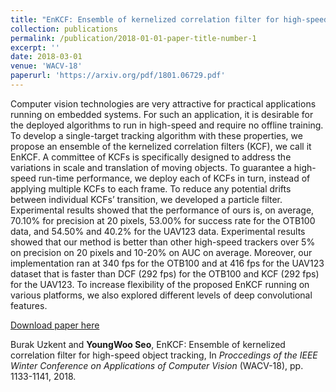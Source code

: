 ```yaml
---
title: "EnKCF: Ensemble of kernelized correlation filter for high-speed object tracking"
collection: publications
permalink: /publication/2018-01-01-paper-title-number-1
excerpt: ''
date: 2018-03-01
venue: 'WACV-18'
paperurl: 'https://arxiv.org/pdf/1801.06729.pdf'
---
```

Computer vision technologies are very attractive for practical applications running on embedded systems. For such an application, it is desirable for the deployed algorithms to run in high-speed and require no offline training. To develop a single-target tracking algorithm with these properties, we propose an ensemble of the kernelized correlation filters (KCF), we call it EnKCF. A committee of KCFs is specifically designed to address the variations in scale and translation of moving objects. To guarantee a high-speed run-time performance, we deploy each of KCFs in turn, instead of applying multiple KCFs to each frame. To reduce any potential drifts between individual KCFs’ transition, we developed a particle filter. Experimental results showed that the performance of ours is, on average, 70.10% for precision at 20 pixels, 53.00% for success rate for the OTB100 data, and 54.50% and 40.2% for the UAV123 data. Experimental results showed that our method is better than other high-speed trackers over 5% on precision on 20 pixels and 10-20% on AUC on average. Moreover, our implementation ran at 340 fps for the OTB100 and at 416 fps for the UAV123 dataset that is faster than DCF (292 fps) for the OTB100 and KCF (292 fps) for the UAV123. To increase flexibility of the proposed EnKCF running on various platforms, we also explored different levels of deep convolutional features.

[Download paper here](https://arxiv.org/pdf/1801.06729.pdf)

Burak Uzkent and **YoungWoo Seo**, EnKCF: Ensemble of kernelized correlation filter for high-speed object tracking, In <i>Proccedings of the IEEE Winter Conference on Applications of Computer Vision</i> (WACV-18), pp. 1133-1141, 2018.